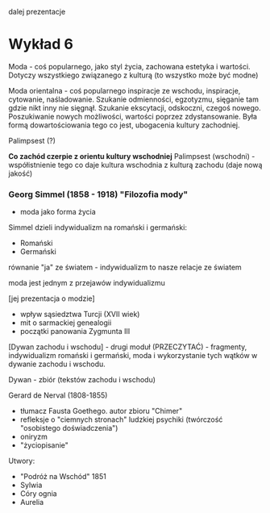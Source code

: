 dalej prezentacje


# Wykład 6




Moda - coś popularnego, jako styl życia, zachowana estetyka i wartości. Dotyczy wszystkiego związanego z kulturą (to wszystko może być modne)

Moda orientalna - coś popularnego inspiracje ze wschodu, inspiracje, cytowanie, naśladowanie. Szukanie odmienności, egzotyzmu, sięganie tam gdzie nikt inny nie sięgnął. Szukanie ekscytacji, odskoczni, czegoś nowego. Poszukiwanie nowych możliwości, wartości poprzez zdystansowanie. Była formą dowartościowania tego co jest, ubogacenia kultury zachodniej.

Palimpsest (?) 


**Co zachód czerpie z orientu kultury wschodniej**
Palimpsest (wschodni) - współistnienie tego co daje kultura wschodnia z kulturą zachodu (daje nową jakość)



### Georg Simmel (1858 - 1918) "Filozofia mody"

- moda jako forma życia


Simmel dzieli indywidualizm na romański i germański:
- Romański
- Germański

równanie "ja" ze światem - indywidualizm to nasze relacje ze światem

moda jest jednym z przejawów indywidualizmu



[jej prezentacja o modzie]

- wpływ sąsiedztwa Turcji (XVII wiek)
- mit o sarmackiej genealogii
- początki panowania Zygmunta III


[Dywan zachodu i wschodu] - drugi moduł (PRZECZYTAĆ) - fragmenty, indywidualizm romański i germański, moda i wykorzystanie tych wątków w dywanie zachodu i wschodu.

Dywan - zbiór (tekstów zachodu i wschodu)



Gerard de Nerval (1808-1855)

- tłumacz Fausta Goethego. autor zbioru "Chimer"
- refleksje o "ciemnych stronach" ludzkiej psychiki (twórczość "osobistego doświadczenia")
- oniryzm
- "życiopisanie"


Utwory:
- "Podróż na Wschód" 1851
- Sylwia
- Córy ognia
- Aurelia